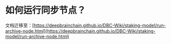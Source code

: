 # 如何运行同步节点？

文档迁移至：[https://deepbrainchain.github.io/DBC-Wiki/staking-model/run-archive-node.html](https://deepbrainchain.github.io/DBC-Wiki/staking-model/run-archive-node.html)
